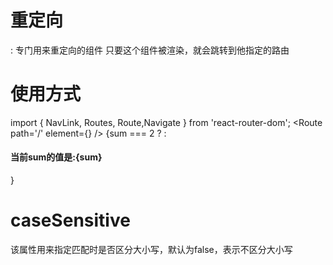 # 重定向
<Navigate>: 专门用来重定向的组件
只要这个组件被渲染，就会跳转到他指定的路由

# 使用方式
import { NavLink, Routes, Route,Navigate } from 'react-router-dom';
<Route path='/' element={<Navigate to='/about' />} />
{sum === 2 ? <Navigate to='/about' replace/>:<h4>当前sum的值是:{sum}</h4>}

# caseSensitive
<Route caseSensitive path='./home'>
该属性用来指定匹配时是否区分大小写，默认为false，表示不区分大小写